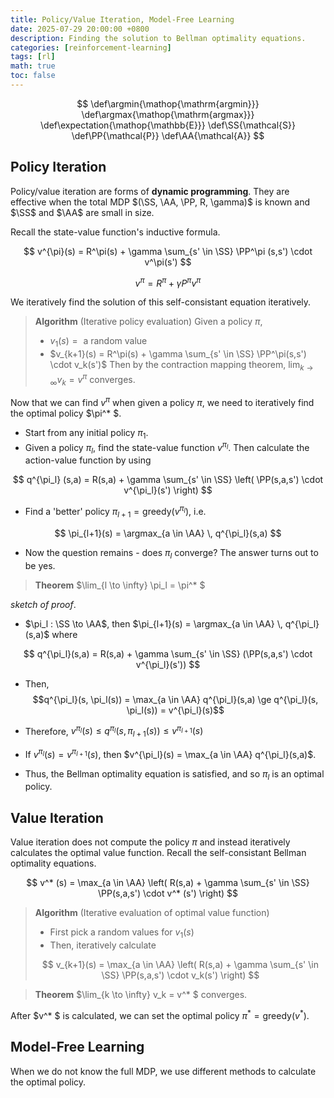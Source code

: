 ```yaml
---
title: Policy/Value Iteration, Model-Free Learning
date: 2025-07-29 20:00:00 +0800
description: Finding the solution to Bellman optimality equations.
categories: [reinforcement-learning]
tags: [rl]
math: true
toc: false
---
```


$$
    \def\argmin{\mathop{\mathrm{argmin}}}
    \def\argmax{\mathop{\mathrm{argmax}}}
    \def\expectation{\mathop{\mathbb{E}}}
    \def\SS{\mathcal{S}}
    \def\PP{\mathcal{P}}
    \def\AA{\mathcal{A}}
$$

## Policy Iteration

Policy/value iteration are forms of **dynamic programming**. They are effective when the total MDP $(\SS, \AA, \PP, R, \gamma)$ is known and $\SS$ and $\AA$ are small in size. 

Recall the state-value function's inductive formula.

$$
v^{\pi}(s) = R^\pi(s) + \gamma \sum_{s' \in \SS} \PP^\pi (s,s') \cdot v^\pi(s')
$$

$$
v^\pi = R^\pi + \gamma P^\pi v^\pi
$$

We iteratively find the solution of this self-consistant equation iteratively.

> **Algorithm** (Iterative policy evaluation) Given a policy $\pi$,
> - $v_1(s) = \text{ a random value }$
> - $v_{k+1}(s) = R^\pi(s) + \gamma \sum_{s' \in \SS} \PP^\pi(s,s') \cdot v_k(s')$
> Then by the contraction mapping theorem, $\lim_{k \to \infty} v_k = v^\pi$ converges.

Now that we can find $v^\pi$ when given a policy $\pi$, we need to iteratively find the optimal policy $\pi^* $. 
- Start from any initial policy $\pi_1$.
- Given a policy $\pi_l$, find the state-value function $v^{\pi_l}$. Then calculate the action-value function by using

$$
q^{\pi_l} (s,a) = R(s,a) + \gamma \sum_{s' \in \SS} \left( \PP(s,a,s') \cdot v^{\pi_l}(s') \right)
$$

- Find a 'better' policy $\pi_{l+1} = \text{greedy}(v^{\pi_l})$, i.e.

$$
\pi_{l+1}(s) = \argmax_{a \in \AA} \, q^{\pi_l}(s,a)
$$

- Now the question remains - does $\pi_l$ converge? The answer turns out to be yes.

> **Theorem** $\lim_{l \to \infty} \pi_l = \pi^* $

_sketch of proof_. 

- $\pi_l : \SS \to \AA$, then $\pi_{l+1}(s) = \argmax_{a \in \AA} \, q^{\pi_l}(s,a)$ where

$$
q^{\pi_l}(s,a) = R(s,a) + \gamma \sum_{s' \in \SS} (\PP(s,a,s') \cdot v^{\pi_l}(s'))
$$

- Then, $$q^{\pi_l}(s, \pi_l(s)) = \max_{a \in \AA} q^{\pi_l}(s,a) \ge q^{\pi_l}(s, \pi_l(s)) = v^{\pi_l}(s)$$

- Therefore, $v^{\pi_l}(s) \le q^{\pi_l}(s,\pi_{l+1}(s)) \le v^{\pi_{l+1}}(s)$

- If $v^{\pi_l}(s) = v^{\pi_{l+1}}(s)$, then $v^{\pi_l}(s) = \max_{a \in \AA} q^{\pi_l}(s,a)$.

- Thus, the Bellman optimality equation is satisfied, and so $\pi_l$ is an optimal policy.

## Value Iteration

Value iteration does not compute the policy $\pi$ and instead iteratively calculates the optimal value function. Recall the self-consistant Bellman optimality equations.

$$
v^* (s) = \max_{a \in \AA} \left( R(s,a) + \gamma \sum_{s' \in \SS} \PP(s,a,s') \cdot v^* (s') \right)
$$

> **Algorithm** (Iterative evaluation of optimal value function) 
> - First pick a random values for $v_1(s)$
> - Then, iteratively calculate
>
> $$
v_{k+1}(s) = \max_{a \in \AA} \left( R(s,a) + \gamma \sum_{s' \in \SS} \PP(s,a,s') \cdot v_k(s') \right)
> $$

> **Theorem** $\lim_{k \to \infty} v_k = v^* $ converges.

After $v^* $ is calculated, we can set the optimal policy $\pi^* = \text{greedy}(v^* )$. 

## Model-Free Learning

When we do not know the full MDP, we use different methods to calculate the optimal policy.
